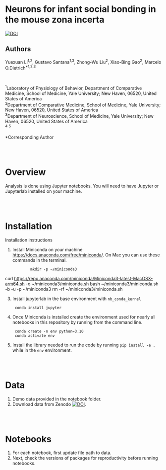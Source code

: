 # Neurons for infant social bonding in the mouse zona incerta

[![DOI](https://zenodo.org/badge/DOI/10.5281/zenodo.10962543.svg)](https://doi.org/10.5281/zenodo.10962543)

## Authors
Yuexuan Li<sup>1,2</sup>, Gustavo Santana<sup>1,3</sup>, Zhong-Wu Liu<sup>2</sup>, Xiao-Bing Gao<sup>2</sup>, Marcelo O.Dietrich<sup>*1,2,3</sup>

<br>

<sup>1</sup>Laboratory of Physiology of Behavior, Department of Comparative Medicine, School of Medicine, Yale University; New Haven, 06520, United States of America<br>
<sup>2</sup>Department of Comparative Medicine, School of Medicine, Yale University; New Haven, 06520, United States of America<br>
<sup>3</sup>Department of Neuroscience, School of Medicine, Yale University; New Haven, 06520, United States of America<br>
<sup>4</sup>
<sup>5</sup>


*Corresponding Author 

<br><br>

# Overview

Analysis is done using Jupyter notebooks. You will need to have Jupyter or Jupyterlab installed on your machine. 

<br><br>

# Installation

Installation instructions

1. Install Miniconda on your machine https://docs.anaconda.com/free/miniconda/. On Mac you can use these commands in the terminal.

               mkdir -p ~/miniconda3
curl https://repo.anaconda.com/miniconda/Miniconda3-latest-MacOSX-arm64.sh -o ~/miniconda3/miniconda.sh
bash ~/miniconda3/miniconda.sh -b -u -p ~/miniconda3
rm -rf ~/miniconda3/miniconda.sh

3. Install jupyterlab in the base environment with `nb_conda_kernel`

		conda install jupyter
		
4. Once Miniconda is installed create the environment used for nearly all notebooks in this repository by running from the command line.

		conda create -n env python=3.10
		conda activate env
5. Install the library needed to run the code by running `pip install -e .` while in the `env` environment.


<br><br>

# Data

1. Demo data provided in the notebook folder.
2. Download data from Zenodo [![DOI](https://zenodo.org/badge/DOI/10.5281/zenodo.10962543.svg)](https://doi.org/10.5281/zenodo.10962543).

<br><br>

# Notebooks

1. For each notebook, first update file path to data.
2. Next, check the versions of packages for reproductivity before running notebooks.

<br><br><br>
